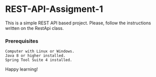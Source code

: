 # REST-API-Assigment-1

This is a simple REST API based project. Please, follow the instructions written on the RestApi class.

### Prerequisites

``` 
Computer with Linux or Windows.
Java 8 or higher installed.
Spring Tool Suite 4 installed.
```

Happy learning!
